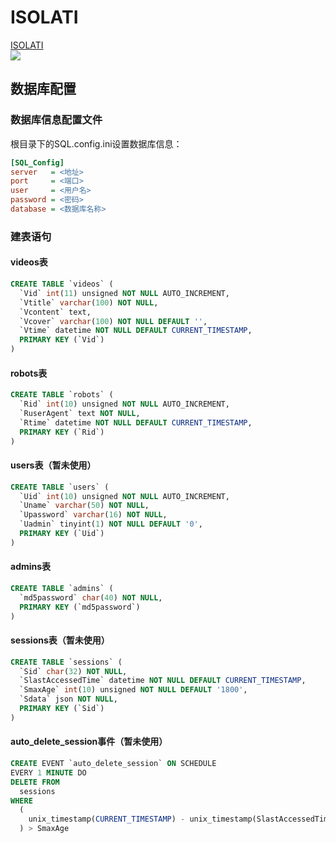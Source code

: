 # ISOLATI
[ISOLATI](https://isolati.cn "")<br>
![](https://isolati.cn/files/1.jpg)
## 数据库配置
### 数据库信息配置文件
根目录下的SQL.config.ini设置数据库信息：
```ini
[SQL_Config]
server   = <地址>
port     = <端口>
user     = <用户名>
password = <密码>
database = <数据库名称>
```
### 建表语句
#### videos表
```sql
CREATE TABLE `videos` (
  `Vid` int(11) unsigned NOT NULL AUTO_INCREMENT,
  `Vtitle` varchar(100) NOT NULL,
  `Vcontent` text,
  `Vcover` varchar(100) NOT NULL DEFAULT '',
  `Vtime` datetime NOT NULL DEFAULT CURRENT_TIMESTAMP,
  PRIMARY KEY (`Vid`)
)
```
#### robots表
```sql
CREATE TABLE `robots` (
  `Rid` int(10) unsigned NOT NULL AUTO_INCREMENT,
  `RuserAgent` text NOT NULL,
  `Rtime` datetime NOT NULL DEFAULT CURRENT_TIMESTAMP,
  PRIMARY KEY (`Rid`)
)
```
#### users表（暂未使用）
```sql
CREATE TABLE `users` (
  `Uid` int(10) unsigned NOT NULL AUTO_INCREMENT,
  `Uname` varchar(50) NOT NULL,
  `Upassword` varchar(16) NOT NULL,
  `Uadmin` tinyint(1) NOT NULL DEFAULT '0',
  PRIMARY KEY (`Uid`)
)
```
#### admins表
```sql
CREATE TABLE `admins` (
  `md5password` char(40) NOT NULL,
  PRIMARY KEY (`md5password`)
)
```
#### sessions表（暂未使用）
```sql
CREATE TABLE `sessions` (
  `Sid` char(32) NOT NULL,
  `SlastAccessedTime` datetime NOT NULL DEFAULT CURRENT_TIMESTAMP,
  `SmaxAge` int(10) unsigned NOT NULL DEFAULT '1800',
  `Sdata` json NOT NULL,
  PRIMARY KEY (`Sid`)
)
```
#### auto_delete_session事件（暂未使用）
```sql
CREATE EVENT `auto_delete_session` ON SCHEDULE
EVERY 1 MINUTE DO
DELETE FROM
  sessions
WHERE
  (
    unix_timestamp(CURRENT_TIMESTAMP) - unix_timestamp(SlastAccessedTime)
  ) > SmaxAge
```
